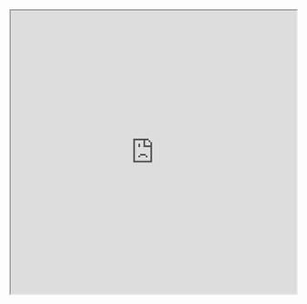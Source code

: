 




<iframe 
src="https://pynapple-org.github.io/pynapple-repl/repl/index.html?kernel=python" width="100%" height="500px">
</iframe>
